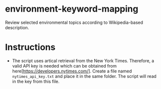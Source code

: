 # environment-keyword-mapping
Review selected environmental topics according to Wikipedia-based description.

# Instructions

* The script uses artical retrieval from the New York Times. Therefore, a valid API key is needed which can be obtained from here[https://developers.nytimes.com/]. Create a file named `nytimes_api_key.txt` and place it in the same folder. The script will read in the key from this file.
